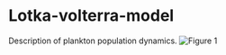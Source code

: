 # Lotka-volterra-model
Description of  plankton population dynamics.
![Figure 1](https://sun9-45.userapi.com/c857636/v857636390/1950a1/-ULDZA8JRfs.jpg)
